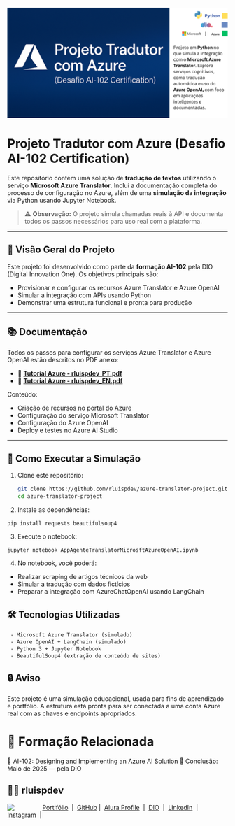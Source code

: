 ![Template rluipdev](rluispdev(2).png)

# Projeto Tradutor com Azure (Desafio AI-102 Certification)

Este repositório contém uma solução de **tradução de textos** utilizando o serviço **Microsoft Azure Translator**. Inclui a documentação completa do processo de configuração no Azure, além de uma **simulação da integração** via Python usando Jupyter Notebook.

> ⚠️ **Observação:** O projeto simula chamadas reais à API e  documenta todos os passos necessários para uso real com a plataforma.

---

## 📄 Visão Geral do Projeto

Este projeto foi desenvolvido como parte da **formação AI-102** pela DIO (Digital Innovation One). Os objetivos principais são:

- Provisionar e configurar os recursos Azure Translator e Azure OpenAI
- Simular a integração com APIs usando Python
- Demonstrar uma estrutura funcional e pronta para produção

---

## 📚 Documentação

Todos os passos para configurar os serviços Azure Translator e Azure OpenAI estão descritos no PDF anexo:

- 📙 **[Tutorial Azure - rluispdev_PT.pdf](https://github.com/rluispdev/AppAgenteTranslatorMicrosftAzureOpenAI/blob/main/Tradutor%20Tutorial%20-%20rluispdev%20(Versão%20em%20Português).pdf)**
- 📘 **[Tutorial Azure - rluispdev_EN.pdf](https://github.com/rluispdev/AppAgenteTranslatorMicrosftAzureOpenAI/blob/main/Translator%20Tutorial%20-%20rluispdev%20(English%20Version).pdf)**

Conteúdo:
- Criação de recursos no portal do Azure
- Configuração do serviço Microsoft Translator
- Configuração do Azure OpenAI
- Deploy e testes no Azure AI Studio

---

## 🚀 Como Executar a Simulação

1. Clone este repositório:
   ```bash
   git clone https://github.com/rluispdev/azure-translator-project.git
   cd azure-translator-project


2.	Instale as dependências:

```
pip install requests beautifulsoup4
```

3.	Execute o notebook:

```
jupyter notebook AppAgenteTranslatorMicrosftAzureOpenAI.ipynb

```

4.	No notebook, você poderá:

- Realizar scraping de artigos técnicos da web
- Simular a tradução com dados fictícios
- Preparar a integração com AzureChatOpenAI usando LangChain

## 🛠 Tecnologias Utilizadas

	 - Microsoft Azure Translator (simulado)
	 - Azure OpenAI + LangChain (simulado)
	 - Python 3 + Jupyter Notebook
	 - BeautifulSoup4 (extração de conteúdo de sites)

## 🔒 Aviso

Este projeto é uma simulação educacional, usada para fins de aprendizado e portfólio. A estrutura está pronta para ser conectada a uma conta Azure real com as chaves e endpoints apropriados.

# 📌 Formação Relacionada

🧠 AI-102: Designing and Implementing an Azure AI Solution
📅 Conclusão: Maio de 2025 — pela DIO


  ## 👨‍💻 rluispdev
<p>
    <img 
      align=left 
      margin=10 
      width=80 
      src="https://avatars.githubusercontent.com/u/128305083?s=96&v=4"
    />
    <p>
     <a href="https://rluispdev.github.io/portifolio/" target="_blank"> Portifólio</a>
&nbsp;|&nbsp;
    <a href="https://github.com/rluispdev" target="_blank">
    GitHub</a>&nbsp;|&nbsp;
     <a href="https://cursos.alura.com.br/user/rluisp" target="_blank"> Alura Profile</a>
&nbsp;|&nbsp;
       <a href="https://www.dio.me/users/rluispdev" target="_blank">DIO</a>
&nbsp;|&nbsp;      
    <a href="https://www.linkedin.com/in/rafael-luis-gonzaga-b11634186/" target="_blank">LinkedIn</a>
&nbsp;|&nbsp;
    <a href="https://www.instagram.com/rluispdevs?igsh=cnoxenpmaHY1amE0&utm_source=qr" target="_blank">
    Instagram</a>
&nbsp;|&nbsp;</p>
</p>
<br/><br/>
<p>

